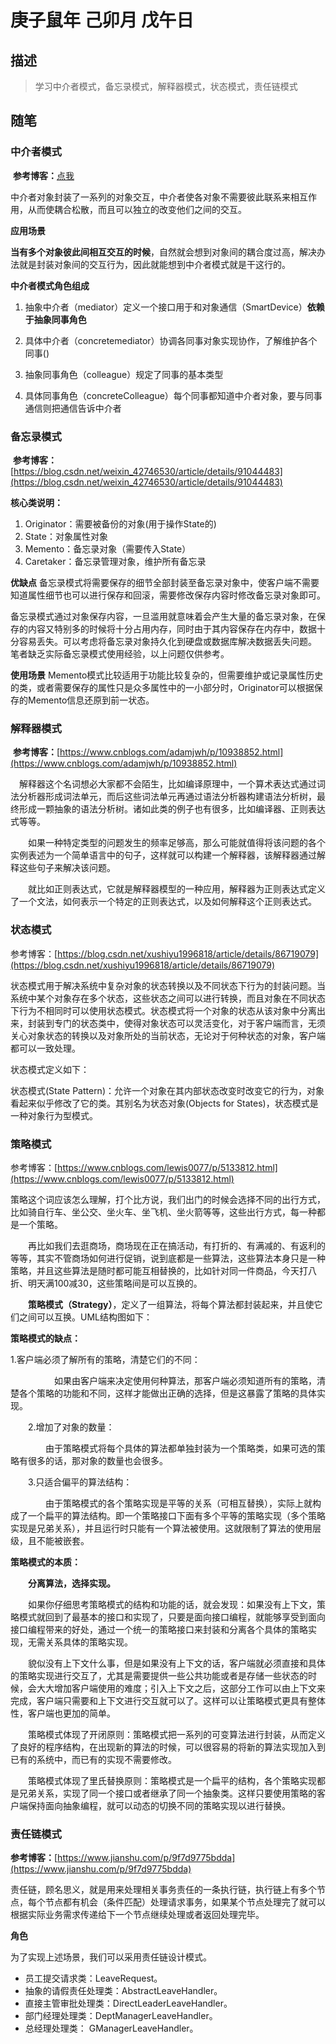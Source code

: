 # 庚子鼠年 己卯月  戊午日

## 描述

> 学习中介者模式，备忘录模式，解释器模式，状态模式，责任链模式
>

## 随笔

### 中介者模式

​    **参考博客：**[点我](https://blog.csdn.net/zhen921/article/details/82316707)

​     中介者对象封装了一系列的对象交互，中介者使各对象不需要彼此联系来相互作用，从而使耦合松散，而且可以独立的改变他们之间的交互。

**应用场景**

​    **当有多个对象彼此间相互交互的时候**，自然就会想到对象间的耦合度过高，解决办法就是封装对象间的交互行为，因此就能想到中介者模式就是干这行的。

 



**中介者模式角色组成**

1. 抽象中介者（mediator）定义一个接口用于和对象通信（SmartDevice）**依赖于抽象同事角色**

2. 具体中介者（concretemediator）协调各同事对象实现协作，了解维护各个同事()
3. 抽象同事角色（colleague）规定了同事的基本类型
4. 具体同事角色（concreteColleague）每个同事都知道中介者对象，要与同事通信则把通信告诉中介者



### 备忘录模式

​    **参考博客：**[https://blog.csdn.net/weixin_42746530/article/details/91044483](https://blog.csdn.net/weixin_42746530/article/details/91044483)

**核心类说明：**

1. Originator：需要被备份的对象(用于操作State的)
2. State：对象属性对象
3. Memento：备忘录对象（需要传入State）
4. Caretaker：备忘录管理对象，维护所有备忘录

**优缺点**
    备忘录模式将需要保存的细节全部封装至备忘录对象中，使客户端不需要知道属性细节也可以进行保存和回滚，需要修改保存内容时修改备忘录对象即可。

​    备忘录模式通过对象保存内容，一旦滥用就意味着会产生大量的备忘录对象，在保存的内容又特别多的时候将十分占用内存，同时由于其内容保存在内存中，数据十分容易丢失。可以考虑将备忘录对象持久化到硬盘或数据库解决数据丢失问题。
笔者缺乏实际备忘录模式使用经验，以上问题仅供参考。

**使用场景**
    Memento模式比较适用于功能比较复杂的，但需要维护或记录属性历史的类，或者需要保存的属性只是众多属性中的一小部分时，Originator可以根据保存的Memento信息还原到前一状态。



### 解释器模式

​    **参考博客：**[https://www.cnblogs.com/adamjwh/p/10938852.html](https://www.cnblogs.com/adamjwh/p/10938852.html)

  　解释器这个名词想必大家都不会陌生，比如编译原理中，一个算术表达式通过词法分析器形成词法单元，而后这些词法单元再通过语法分析器构建语法分析树，最终形成一颗抽象的语法分析树。诸如此类的例子也有很多，比如编译器、正则表达式等等。

　　如果一种特定类型的问题发生的频率足够高，那么可能就值得将该问题的各个实例表述为一个简单语言中的句子，这样就可以构建一个解释器，该解释器通过解释这些句子来解决该问题。

　　就比如正则表达式，它就是解释器模型的一种应用，解释器为正则表达式定义了一个文法，如何表示一个特定的正则表达式，以及如何解释这个正则表达式。



### 状态模式

参考博客：[https://blog.csdn.net/xushiyu1996818/article/details/86719079](https://blog.csdn.net/xushiyu1996818/article/details/86719079)

​    状态模式用于解决系统中复杂对象的状态转换以及不同状态下行为的封装问题。当系统中某个对象存在多个状态，这些状态之间可以进行转换，而且对象在不同状态下行为不相同时可以使用状态模式。状态模式将一个对象的状态从该对象中分离出来，封装到专门的状态类中，使得对象状态可以灵活变化，对于客户端而言，无须关心对象状态的转换以及对象所处的当前状态，无论对于何种状态的对象，客户端都可以一致处理。

状态模式定义如下：

状态模式(State Pattern)：允许一个对象在其内部状态改变时改变它的行为，对象看起来似乎修改了它的类。其别名为状态对象(Objects for States)，状态模式是一种对象行为型模式。





### 策略模式

参考博客：[https://www.cnblogs.com/lewis0077/p/5133812.html](https://www.cnblogs.com/lewis0077/p/5133812.html)

策略这个词应该怎么理解，打个比方说，我们出门的时候会选择不同的出行方式，比如骑自行车、坐公交、坐火车、坐飞机、坐火箭等等，这些出行方式，每一种都是一个策略。

　　再比如我们去逛商场，商场现在正在搞活动，有打折的、有满减的、有返利的等等，其实不管商场如何进行促销，说到底都是一些算法，这些算法本身只是一种策略，并且这些算法是随时都可能互相替换的，比如针对同一件商品，今天打八折、明天满100减30，这些策略间是可以互换的。

　　**策略模式（Strategy）**，定义了一组算法，将每个算法都封装起来，并且使它们之间可以互换。UML结构图如下：



**策略模式的缺点：**

  1.客户端必须了解所有的策略，清楚它们的不同：

　　　　　如果由客户端来决定使用何种算法，那客户端必须知道所有的策略，清楚各个策略的功能和不同，这样才能做出正确的选择，但是这暴露了策略的具体实现。

　　2.增加了对象的数量：

　　　　由于策略模式将每个具体的算法都单独封装为一个策略类，如果可选的策略有很多的话，那对象的数量也会很多。

　　3.只适合偏平的算法结构：

　　　　由于策略模式的各个策略实现是平等的关系（可相互替换），实际上就构成了一个扁平的算法结构。即一个策略接口下面有多个平等的策略实现（多个策略实现是兄弟关系），并且运行时只能有一个算法被使用。这就限制了算法的使用层级，且不能被嵌套。

 

**策略模式的本质：**

　　**分离算法，选择实现。**

　　如果你仔细思考策略模式的结构和功能的话，就会发现：如果没有上下文，策略模式就回到了最基本的接口和实现了，只要是面向接口编程，就能够享受到面向接口编程带来的好处，通过一个统一的策略接口来封装和分离各个具体的策略实现，无需关系具体的策略实现。

　　貌似没有上下文什么事，但是如果没有上下文的话，客户端就必须直接和具体的策略实现进行交互了，尤其是需要提供一些公共功能或者是存储一些状态的时候，会大大增加客户端使用的难度；引入上下文之后，这部分工作可以由上下文来完成，客户端只需要和上下文进行交互就可以了。这样可以让策略模式更具有整体性，客户端也更加的简单。

　　策略模式体现了开闭原则：策略模式把一系列的可变算法进行封装，从而定义了良好的程序结构，在出现新的算法的时候，可以很容易的将新的算法实现加入到已有的系统中，而已有的实现不需要修改。

　　策略模式体现了里氏替换原则：策略模式是一个扁平的结构，各个策略实现都是兄弟关系，实现了同一个接口或者继承了同一个抽象类。这样只要使用策略的客户端保持面向抽象编程，就可以动态的切换不同的策略实现以进行替换。



### 责任链模式

**参考博客：**[https://www.jianshu.com/p/9f7d9775bdda](https://www.jianshu.com/p/9f7d9775bdda)

​    责任链，顾名思义，就是用来处理相关事务责任的一条执行链，执行链上有多个节点，每个节点都有机会（条件匹配）处理请求事务，如果某个节点处理完了就可以根据实际业务需求传递给下一个节点继续处理或者返回处理完毕。

**角色**

为了实现上述场景，我们可以采用责任链设计模式。

- 员工提交请求类：LeaveRequest。
- 抽象的请假责任处理类：AbstractLeaveHandler。
- 直接主管审批处理类：DirectLeaderLeaveHandler。
- 部门经理处理类：DeptManagerLeaveHandler。
- 总经理处理类： GManagerLeaveHandler。





